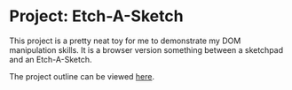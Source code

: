 # Project: Etch-A-Sketch

This project is a pretty neat toy for me to demonstrate my DOM manipulation skills. It is a browser version something between a sketchpad and an Etch-A-Sketch.

The project outline can be viewed [here](https://www.theodinproject.com/lessons/foundations-etch-a-sketch).
